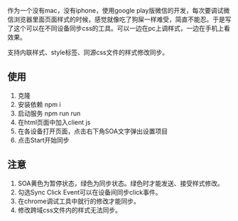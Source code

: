 作为一个没有mac，没有iphone，使用google play版微信的开发，每次要调试微信浏览器里面页面样式的时候，感觉就像吃了狗屎一样难受，简直不能忍。于是写了这个可以在不同设备同步css的工具。可以一边在pc上调样式，一边在手机上看效果。

支持内联样式、style标签、同源css文件的样式修改同步。

## 使用
1. 克隆
2. 安装依赖 npm i
3. 启动服务 npm run run
4. 在html页面中加入client js <script src="http://ip:port/client.js"></script>
5. 在各设备打开页面，点击右下角SOA文字弹出设置项目
6. 点击Start开始同步

## 注意
1. SOA黄色为暂停状态，绿色为同步状态。绿色时才能发送、接受样式修改。
2. 勾选Sync Click Event可以在设备间同步click事件。
3. 在chrome调试工具中就行的修改才能同步。
4. 修改跨域css文件内的样式无法同步。